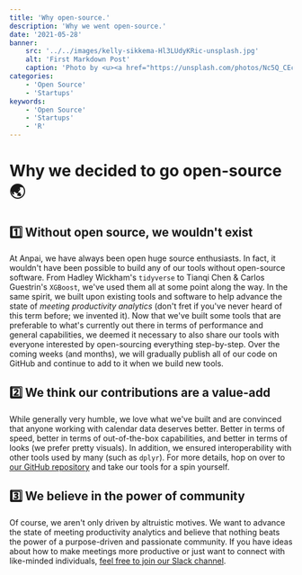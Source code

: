 ```yaml
---
title: 'Why open-source.'
description: 'Why we went open-source.'
date: '2021-05-28'
banner:
    src: '../../images/kelly-sikkema-Hl3LUdyKRic-unsplash.jpg'
    alt: 'First Markdown Post'
    caption: 'Photo by <u><a href="https://unsplash.com/photos/Nc5Q_CEcY44">Florian Olivo</a></u>'
categories:
    - 'Open Source'
    - 'Startups'
keywords:
    - 'Open Source'
    - 'Startups'
    - 'R'
---
```


# Why we decided to go open-source 🌏

## 1️⃣ Without open source, we wouldn't exist
At Anpai, we have always been open huge source enthusiasts. In fact, it wouldn't have been possible to build any of our tools without open-source software. From Hadley Wickham's `tidyverse`  to Tianqi Chen & Carlos Guestrin's `XGBoost`, we've used them all at some point along the way. In the same spirit, we built upon existing tools and software to help advance the state of *meeting productivity analytics* (don't fret if you've never heard of this term before; we invented it). Now that we've built some tools that are preferable to what's currently out there in terms of performance and general capabilities, we deemed it necessary to also share our tools with everyone interested by open-sourcing everything step-by-step. Over the coming weeks (and months), we will gradually publish all of our code on GitHub and continue to add to it when we build new tools.

## 2️⃣ We think our contributions are a value-add
While generally very humble, we love what we've built and are convinced that anyone working with calendar data deserves better. Better in terms of speed, better in terms of out-of-the-box capabilities, and better in terms of looks (we prefer pretty visuals). In addition, we ensured interoperability with other tools used by many (such as `dplyr`). For more details, hop on over to [our GitHub repository](https://github.com/anpai-technologies) and take our tools for a spin yourself. 

## 3️⃣ We believe in the power of community
Of course, we aren't only driven by altruistic motives. We want to advance the state of meeting productivity analytics and believe that nothing beats the power of a purpose-driven and passionate community. If you have ideas about how to make meetings more productive or just want to connect with like-minded individuals, [feel free to join our Slack channel](https://join.slack.com/t/anpaitechnologies/shared_invite/zt-15zpxmumo-Tf7dTMq6Xnw7N9YMoroKiw).